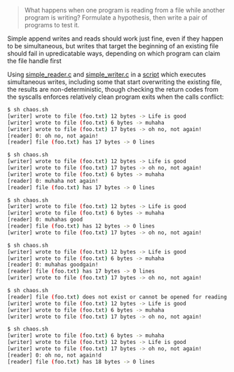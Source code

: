 > What happens when one program is reading from a file while another program is writing? Formulate a hypothesis, then write a pair of programs to test it.

Simple append writes and reads should work just fine, even if they happen to be simultaneous, but writes that target the beginning of an existing file should fail in upredicatable ways, depending on which program can claim the file handle first

Using [simple_reader.c](simple_reader.c) and [simple_writer.c](simple_writer.c) in a [script](chaos.sh) which executes simultaneous writes, including some that start overwriting the existing file, the results are non-deterministic, though checking the return codes from the syscalls enforces relatively clean program exits when the calls conflict:

```sh
$ sh chaos.sh
[writer] wrote to file (foo.txt) 12 bytes -> Life is good
[writer] wrote to file (foo.txt) 6 bytes -> muhaha
[writer] wrote to file (foo.txt) 17 bytes -> oh no, not again!
[reader] 0: oh no, not again!
[reader] file (foo.txt) has 17 bytes -> 0 lines

$ sh chaos.sh
[writer] wrote to file (foo.txt) 12 bytes -> Life is good
[writer] wrote to file (foo.txt) 17 bytes -> oh no, not again!
[writer] wrote to file (foo.txt) 6 bytes -> muhaha
[reader] 0: muhaha not again!
[reader] file (foo.txt) has 17 bytes -> 0 lines

$ sh chaos.sh
[writer] wrote to file (foo.txt) 12 bytes -> Life is good
[writer] wrote to file (foo.txt) 6 bytes -> muhaha
[reader] 0: muhahas good
[reader] file (foo.txt) has 12 bytes -> 0 lines
[writer] wrote to file (foo.txt) 17 bytes -> oh no, not again!

$ sh chaos.sh
[writer] wrote to file (foo.txt) 12 bytes -> Life is good
[writer] wrote to file (foo.txt) 6 bytes -> muhaha
[reader] 0: muhahas goodgain!
[reader] file (foo.txt) has 17 bytes -> 0 lines
[writer] wrote to file (foo.txt) 17 bytes -> oh no, not again!

$ sh chaos.sh
[reader] file (foo.txt) does not exist or cannot be opened for reading: -1 code
[writer] wrote to file (foo.txt) 12 bytes -> Life is good
[writer] wrote to file (foo.txt) 6 bytes -> muhaha
[writer] wrote to file (foo.txt) 17 bytes -> oh no, not again!

$ sh chaos.sh
[writer] wrote to file (foo.txt) 6 bytes -> muhaha
[writer] wrote to file (foo.txt) 12 bytes -> Life is good
[writer] wrote to file (foo.txt) 17 bytes -> oh no, not again!
[reader] 0: oh no, not again!d
[reader] file (foo.txt) has 18 bytes -> 0 lines
```